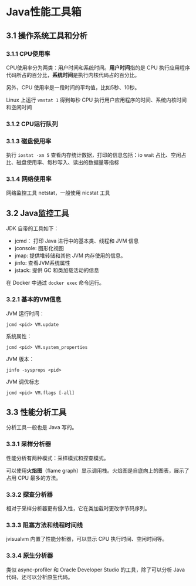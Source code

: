 # Java性能工具箱

## 3.1 操作系统工具和分析
### 3.1.1 CPU使用率
CPU使用率分为两类：用户时间和系统时间。**用户时间**指的是 CPU 执行应用程序代码所占的百分比，**系统时间**是执行内核代码占的百分比。

另外，CPU 使用率是一段时间的平均值，比如5秒、10秒。

Linux 上运行 `vmstat 1` 得到每秒 CPU 执行用户应用程序的时间、系统内核时间和空闲时间

### 3.1.2 CPU运行队列
### 3.1.3 磁盘使用率
执行 `iostat -xm 5` 查看内存统计数据，打印的信息包括：io wait 占比、空闲占比、磁盘使用率、每秒写入、读出的数据量等指标
### 3.1.4 网络使用率
网络监控工具 netstat，一般使用 nicstat 工具

## 3.2 Java监控工具
JDK 自带的工具如下：

* jcmd： 
  打印 Java 进行中的基本类、线程和 JVM 信息
* jconsole:
  图形化视图
* jmap:
  提供堆转储和其他 JVM 内存使用的信息。
* jinfo:
  查看JVM系统属性
* jstack:
  提供 GC 和类加载活动的信息

在 Docker 中通过 `docker exec` 命令运行。

### 3.2.1 基本的VM信息
JVM 运行时间：
```shell
jcmd <pid> VM.update
```

系统属性：
```shell
jcmd <pid> VM.system_properties
```

JVM 版本：
```shell
jinfo -sysprops <pid>
```

JVM 调优标志
```shell
jcmd <pid> VM.flags [-all]
```

## 3.3 性能分析工具
分析工具一般也是 Java 写的。
### 3.3.1 采样分析器
性能分析有两种模式：采样模式和探查模式。

可以使用**火焰图**（flame graph）显示调用栈。火焰图是自底向上的图表，展示了占用 CPU 最多的方法。
### 3.3.2 探查分析器
相对于采样分析器更有侵入性，它在类加载时更改字节码序列。
### 3.3.3 阻塞方法和线程时间线
jvisualvm 内置了性能分析器，可以显示 CPU 执行时间、空闲时间等。
### 3.3.4 原生分析器
类似 async-profiler 和 Oracle Developer Studio 的工具，除了可以分析 Java 代码，还可以分析原生代码。